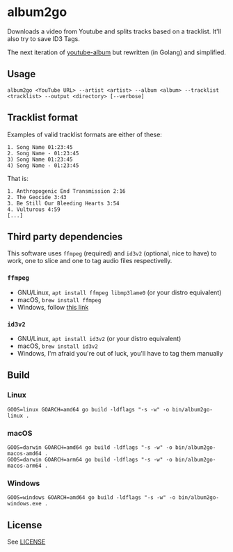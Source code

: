 # album2go

Downloads a video from Youtube and splits tracks based on a tracklist. It'll also try to save ID3 Tags.

The next iteration of [youtube-album](https://github.com/lvm/youtube-album) but rewritten (in Golang) and simplified.

## Usage 

```
album2go <YouTube URL> --artist <artist> --album <album> --tracklist <tracklist> --output <directory> [--verbose]
```

## Tracklist format

Examples of valid tracklist formats are either of these:

``` 
1. Song Name 01:23:45
2. Song Name - 01:23:45
3) Song Name 01:23:45
4) Song Name - 01:23:45
``` 

That is:

``` 
1. Anthropogenic End Transmission 2:16
2. The Geocide 3:43
3. Be Still Our Bleeding Hearts 3:54
4. Vulturous 4:59
[...]
``` 

## Third party dependencies

This software uses `ffmpeg` (required) and `id3v2` (optional, nice to have) to work, one to slice and one to tag audio files respectivelly. 

### `ffmpeg`  

* GNU/Linux, `apt install ffmpeg libmp3lame0` (or your distro equivalent) 
* macOS, `brew install ffmpeg`
* Windows, follow [this link](https://www.ffmpeg.org/download.html#build-windows)

### `id3v2`

* GNU/Linux, `apt install id3v2` (or your distro equivalent)
* macOS, `brew install id3v2`
* Windows, I'm afraid you're out of luck, you'll have to tag them manually

## Build

### Linux 
```
GOOS=linux GOARCH=amd64 go build -ldflags "-s -w" -o bin/album2go-linux .
```

### macOS

```
GOOS=darwin GOARCH=amd64 go build -ldflags "-s -w" -o bin/album2go-macos-amd64 .
GOOS=darwin GOARCH=arm64 go build -ldflags "-s -w" -o bin/album2go-macos-arm64 .
```

### Windows

```
GOOS=windows GOARCH=amd64 go build -ldflags "-s -w" -o bin/album2go-windows.exe .
```

## License 

See [LICENSE](LICENSE)
